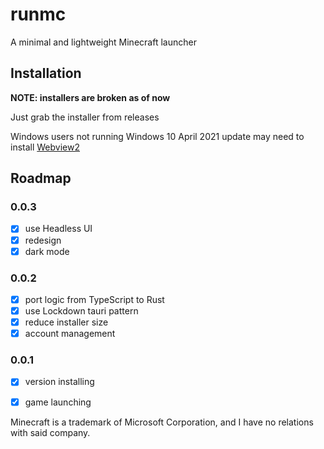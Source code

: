 # runmc

A minimal and lightweight Minecraft launcher

## Installation

**NOTE: installers are broken as of now**

Just grab the installer from releases

Windows users not running Windows 10 April 2021 update may need to install [Webview2](https://go.microsoft.com/fwlink/p/?LinkId=2124703)

## Roadmap

### 0.0.3
- [x] use Headless UI
- [x] redesign
- [x] dark mode

### 0.0.2

- [x] port logic from TypeScript to Rust
- [x] use Lockdown tauri pattern
- [x] reduce installer size
- [x] account management

### 0.0.1

- [x] version installing
- [x] game launching


Minecraft is a trademark of Microsoft Corporation, and I have no relations with said company.
